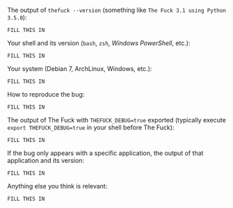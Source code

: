 <!-- If you have any issue with The Fuck, sorry about that, but we will do what we
can to fix that. Actually, maybe we already have, so first thing to do is to
update The Fuck and see if the bug is still there. -->

<!-- If it is (sorry again), check if the problem has not already been reported and
if not, just open an issue on [GitHub](https://github.com/nvbn/thefuck) with
the following basic information: -->

The output of `thefuck --version` (something like `The Fuck 3.1 using Python 3.5.0`):

    FILL THIS IN

Your shell and its version (`bash`, `zsh`, *Windows PowerShell*, etc.):

    FILL THIS IN

Your system (Debian 7, ArchLinux, Windows, etc.):

    FILL THIS IN

How to reproduce the bug:

    FILL THIS IN

The output of The Fuck with `THEFUCK_DEBUG=true` exported (typically execute `export THEFUCK_DEBUG=true` in your shell before The Fuck):

    FILL THIS IN

If the bug only appears with a specific application, the output of that application and its version:

    FILL THIS IN

Anything else you think is relevant:

    FILL THIS IN

<!-- It's only with enough information that we can do something to fix the problem. -->
